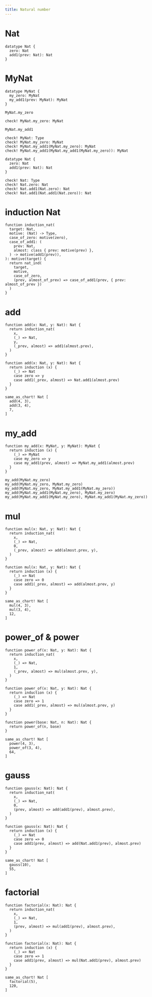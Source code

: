 ```yaml
---
title: Natural number
---
```


# Nat

``` cicada wishful-thinking
datatype Nat {
  zero: Nat
  add1(prev: Nat): Nat
}
```

# MyNat

``` cicada
datatype MyNat {
  my_zero: MyNat
  my_add1(prev: MyNat): MyNat
}

MyNat.my_zero

check! MyNat.my_zero: MyNat

MyNat.my_add1

check! MyNat: Type
check! MyNat.my_zero: MyNat
check! MyNat.my_add1(MyNat.my_zero): MyNat
check! MyNat.my_add1(MyNat.my_add1(MyNat.my_zero)): MyNat
```

``` cicada wishful-thinking
datatype Nat {
  zero: Nat
  add1(prev: Nat): Nat
}

check! Nat: Type
check! Nat.zero: Nat
check! Nat.add1(Nat.zero): Nat
check! Nat.add1(Nat.add1(Nat.zero)): Nat
```

# induction Nat

``` cicada
function induction_nat(
  target: Nat,
  motive: (Nat) -> Type,
  case_of_zero: motive(zero),
  case_of_add1: (
    prev: Nat,
    almost: class { prev: motive(prev) },
  ) -> motive(add1(prev)),
): motive(target) {
  return nat_ind(
    target,
    motive,
    case_of_zero,
    (prev, almost_of_prev) => case_of_add1(prev, { prev: almost_of_prev })
  )
}
```

# add

``` cicada
function add(x: Nat, y: Nat): Nat {
  return induction_nat(
    x,
    (_) => Nat,
    y,
    (_prev, almost) => add1(almost.prev),
  )
}
```

``` cicada wishful-thinking
function add(x: Nat, y: Nat): Nat {
  return induction (x) {
    (_) => Nat
    case zero => y
    case add1(_prev, almost) => Nat.add1(almost.prev)
  }
}
```

``` cicada
same_as_chart! Nat [
  add(4, 3),
  add(3, 4),
  7,
]
```

# my_add

``` cicada
function my_add(x: MyNat, y: MyNat): MyNat {
  return induction (x) {
    (_) => MyNat
    case my_zero => y
    case my_add1(prev, almost) => MyNat.my_add1(almost.prev)
  }
}

my_add(MyNat.my_zero)
my_add(MyNat.my_zero, MyNat.my_zero)
my_add(MyNat.my_zero, MyNat.my_add1(MyNat.my_zero))
my_add(MyNat.my_add1(MyNat.my_zero), MyNat.my_zero)
my_add(MyNat.my_add1(MyNat.my_zero), MyNat.my_add1(MyNat.my_zero))
```

# mul

``` cicada
function mul(x: Nat, y: Nat): Nat {
  return induction_nat(
    x,
    (_) => Nat,
    0,
    (_prev, almost) => add(almost.prev, y),
  )
}
```

``` cicada wishful-thinking
function mul(x: Nat, y: Nat): Nat {
  return induction (x) {
    (_) => Nat
    case zero => 0
    case add1(_prev, almost) => add(almost.prev, y)
  }
}
```

``` cicada
same_as_chart! Nat [
  mul(4, 3),
  mul(3, 4),
  12,
]
```

# power_of & power

``` cicada
function power_of(x: Nat, y: Nat): Nat {
  return induction_nat(
    x,
    (_) => Nat,
    1,
    (_prev, almost) => mul(almost.prev, y),
  )
}
```

``` cicada wishful-thinking
function power_of(x: Nat, y: Nat): Nat {
  return induction (x) {
    (_) => Nat
    case zero => 1
    case add1(_prev, almost) => mul(almost.prev, y)
  }
}
```

``` cicada
function power(base: Nat, n: Nat): Nat {
  return power_of(n, base)
}
```

``` cicada
same_as_chart! Nat [
  power(4, 3),
  power_of(3, 4),
  64,
]
```

# gauss

``` cicada
function gauss(x: Nat): Nat {
  return induction_nat(
    x,
    (_) => Nat,
    0,
    (prev, almost) => add(add1(prev), almost.prev),
  )
}
```

``` cicada wishful-thinking
function gauss(x: Nat): Nat {
  return induction (x) {
    (_) => Nat
    case zero => 0
    case add1(prev, almost) => add(Nat.add1(prev), almost.prev)
  }
}
```

``` cicada
same_as_chart! Nat [
  gauss(10),
  55,
]
```

# factorial

``` cicada
function factorial(x: Nat): Nat {
  return induction_nat(
    x,
    (_) => Nat,
    1,
    (prev, almost) => mul(add1(prev), almost.prev),
  )
}
```

``` cicada wishful-thinking
function factorial(x: Nat): Nat {
  return induction (x) {
    (_) => Nat
    case zero => 1
    case add1(prev, almost) => mul(Nat.add1(prev), almost.prev)
  }
}
```

``` cicada
same_as_chart! Nat [
  factorial(5),
  120,
]
```
